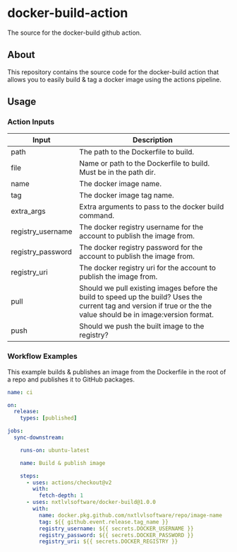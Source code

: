 # docker-build-action
The source for the docker-build github action.

## About
This repository contains the source code for the docker-build action that allows you to easily build & tag a docker image
using the actions pipeline.

## Usage

### Action Inputs
| Input             | Description                                                                                                                                                         |
| ----------------- | ------------------------------------------------------------------------------------------------------------------------------------------------------------------- |
| path              | The path to the Dockerfile to build.                                                                                                                                |
| file              | Name or path to the Dockerfile to build. Must be in the path dir.                                                                                                   |
| name              | The docker image name.                                                                                                                                              |
| tag               | The docker image tag name.                                                                                                                                          |
| extra_args        | Extra arguments to pass to the docker build command.                                                                                                                |
| registry_username | The docker registry username for the account to publish the image from.                                                                                             |
| registry_password | The docker registry password for the account to publish the image from.                                                                                             |
| registry_uri      | The docker registry uri for the account to publish the image from.                                                                                                  |
| pull              | Should we pull existing images before the build to speed up the build? Uses the current tag and version if true or the the value should be in image:version format. |
| push              | Should we push the built image to the registry?                                                                                                                     |


### Workflow Examples
This example builds & publishes an image from the Dockerfile in the root of a repo and publishes it to GitHub packages.

```yaml
name: ci

on:
  release:
    types: [published]

jobs:
  sync-downstream:

    runs-on: ubuntu-latest

    name: Build & publish image

    steps:
      - uses: actions/checkout@v2
        with:
          fetch-depth: 1
      - uses: nxtlvlsoftware/docker-build@1.0.0
        with:
          name: docker.pkg.github.com/nxtlvlsoftware/repo/image-name
          tag: ${{ github.event.release.tag_name }}
          registry_username: ${{ secrets.DOCKER_USERNAME }}
          registry_password: ${{ secrets.DOCKER_PASSWORD }}
          registry_uri: ${{ secrets.DOCKER_REGISTRY }}
```
